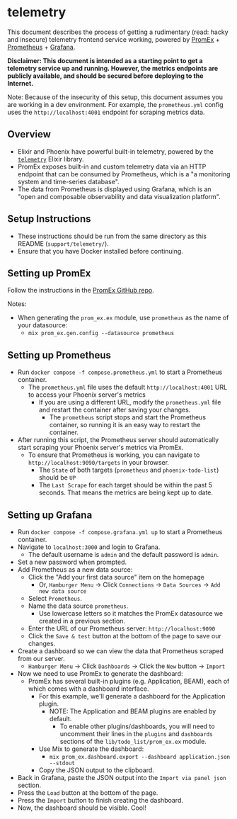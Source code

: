 # telemetry

This document describes the process of getting a rudimentary (read: hacky and insecure) telemetry frontend service working, powered by [PromEx](https://github.com/akoutmos/prom_ex/) + [Prometheus](https://github.com/prometheus/prometheus) + [Grafana](https://github.com/grafana/grafana).

**Disclaimer: This document is intended as a starting point to get a telemetry service up and running. However, the metrics endpoints are publicly available, and should be secured before deploying to the Internet.**

Note: Because of the insecurity of this setup, this document assumes you are working in a dev environment. For example, the `prometheus.yml` config uses the `http://localhost:4001` endpoint for scraping metrics data.

## Overview

- Elixir and Phoenix have powerful built-in telemetry, powered by the [`telemetry`](https://hexdocs.pm/telemetry/readme.html) Elixir library.
- PromEx exposes built-in and custom telemetry data via an HTTP endpoint that can be consumed by Prometheus, which is a "a monitoring system and time-series database".
- The data from Prometheus is displayed using Grafana, which is an "open and composable observability and data visualization platform".

## Setup Instructions

- These instructions should be run from the same directory as this README (`support/telemetry/`).
- Ensure that you have Docker installed before continuing.

## Setting up PromEx

Follow the instructions in the [PromEx GitHub repo](https://github.com/akoutmos/prom_ex).

Notes:

- When generating the `prom_ex.ex` module, use `prometheus` as the name of your datasource:
  - `mix prom_ex.gen.config --datasource prometheus`

## Setting up Prometheus

- Run `docker compose -f compose.prometheus.yml` to start a Prometheus container.
  - The `prometheus.yml` file uses the default `http://localhost:4001` URL to access your Phoenix server's metrics
    - If you are using a different URL, modify the `prometheus.yml` file and restart the container after saving your changes.
      - The `prometheus` script stops and start the Prometheus container, so running it is an easy way to restart the container.
- After running this script, the Prometheus server should automatically start scraping your Phoenix server's metrics via PromEx.
  - To ensure that Prometheus is working, you can navigate to `http://localhost:9090/targets` in your browser.
    - The `State` of both targets (`prometheus` and `phoenix-todo-list`) should be `UP`
    - The `Last Scrape` for each target should be within the past 5 seconds. That means the metrics are being kept up to date.

## Setting up Grafana

- Run `docker compose -f compose.grafana.yml up` to start a Prometheus container.
- Navigate to `localhost:3000` and login to Grafana.
  - The default username is `admin` and the default password is `admin`.
- Set a new password when prompted.
- Add Prometheus as a new data source:
  - Click the "Add your first data source" item on the homepage
    - Or, `Hamburger Menu` -> Click `Connections` -> `Data Sources` -> `Add new data source`
  - Select `Prometheus`.
  - Name the data source `prometheus`.
    - Use lowercase letters so it matches the PromEx datasource we created in a previous section.
  - Enter the URL of our Prometheus server: `http://localhost:9090`
  - Click the `Save & test` button at the bottom of the page to save our changes.
- Create a dashboard so we can view the data that Prometheus scraped from our server.
  - `Hamburger Menu` -> Click `Dashboards` -> Click the `New` button -> `Import`
- Now we need to use PromEx to generate the dashboard:
  - PromEx has several built-in plugins (e.g. Application, BEAM), each of which comes with a dashboard interface.
    - For this example, we'll generate a dashboard for the Application plugin.
      - NOTE: The Application and BEAM plugins are enabled by default.
        - To enable other plugins/dashboards, you will need to uncomment their lines in the `plugins` and `dashboards` sections of the `lib/todo_list/prom_ex.ex` module.
    - Use Mix to generate the dashboard:
      - `mix prom_ex.dashboard.export --dashboard application.json --stdout`
    - Copy the JSON output to the clipboard.
- Back in Grafana, paste the JSON output into the `Import via panel json` section.
- Press the `Load` button at the bottom of the page.
- Press the `Import` button to finish creating the dashboard.
- Now, the dashboard should be visible. Cool!
